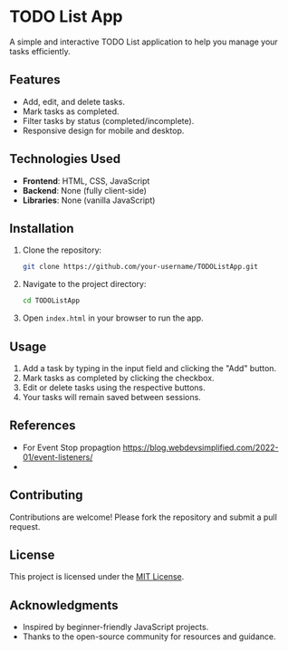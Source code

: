 # TODO List App

A simple and interactive TODO List application to help you manage your tasks efficiently.

## Features

- Add, edit, and delete tasks.
- Mark tasks as completed.
- Filter tasks by status (completed/incomplete).
- Responsive design for mobile and desktop.

## Technologies Used

- **Frontend**: HTML, CSS, JavaScript
- **Backend**: None (fully client-side)
- **Libraries**: None (vanilla JavaScript)

## Installation

1. Clone the repository:
    ```bash
    git clone https://github.com/your-username/TODOListApp.git
    ```
2. Navigate to the project directory:
    ```bash
    cd TODOListApp
    ```
3. Open `index.html` in your browser to run the app.

## Usage

1. Add a task by typing in the input field and clicking the "Add" button.
2. Mark tasks as completed by clicking the checkbox.
3. Edit or delete tasks using the respective buttons.
4. Your tasks will remain saved between sessions.

## References

- For Event Stop propagtion https://blog.webdevsimplified.com/2022-01/event-listeners/
- 
## Contributing

Contributions are welcome! Please fork the repository and submit a pull request.

## License

This project is licensed under the [MIT License](LICENSE).

## Acknowledgments

- Inspired by beginner-friendly JavaScript projects.
- Thanks to the open-source community for resources and guidance.

